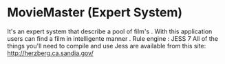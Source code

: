MovieMaster (Expert System)
===========

It's an expert system that describe a pool of film's . 
With this application users can find a film in intelligente manner . Rule engine : JESS 7 
All of the things you'll need to compile and use Jess are available from this site: 
http://herzberg.ca.sandia.gov/
